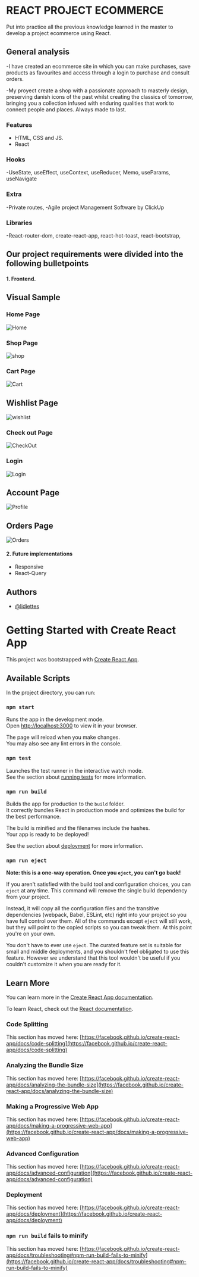 
# REACT PROJECT ECOMMERCE

Put into practice all the previous knowledge learned in the master to develop a project ecommerce using React.

## General analysis

 -I have created an ecommerce site in which you can make purchases, save products as favourites and access through a login to purchase and consult orders.
 
 -My proyect create a shop with a passionate approach to masterly design, preserving  danish icons of the past whilst creating the classics of tomorrow, bringing you a collection infused with enduring qualities that work to connect people and places. Always made to last.

### Features

- HTML, CSS and JS.
- React

### Hooks

-UseState, useEffect, useContext, useReducer, Memo, useParams, useNavigate 

### Extra

-Private routes, 
-Agile project Management Software by ClickUp

### Libraries

-React-router-dom, create-react-app, react-hot-toast, react-bootstrap, 


## Our project requirements were divided into the following bulletpoints

#### 1. Frontend. 

## Visual Sample

### Home Page

![Home](https://user-images.githubusercontent.com/96661791/204136638-736c0106-3b13-410d-973f-9c9661dc6be0.png)


### Shop Page

![shop](https://user-images.githubusercontent.com/96661791/204136649-f97e65bd-c36a-49f3-8fbf-04ef2a6c8f49.png)


### Cart Page

![Cart](https://user-images.githubusercontent.com/96661791/204136706-843a805c-bcc2-4f01-acc6-8a3d402841c3.png)


## Wishlist Page
![wishlist](https://user-images.githubusercontent.com/96661791/204136659-c73eadcb-705c-4b1f-84df-4fa6efe61c56.png)


### Check out Page
![CheckOut](https://user-images.githubusercontent.com/96661791/204136809-0da893fe-17e5-4a12-a4a3-175026b33538.png)


### Login 

![Login](https://user-images.githubusercontent.com/96661791/204136855-ae12eb71-f1e8-43e9-87f7-4bab0d8d050d.png)


## Account Page

![Profile](https://user-images.githubusercontent.com/96661791/204136731-ffc25c5d-8dc9-42d3-8633-6dc5e4c3c1ec.png)


## Orders Page

![Orders](https://user-images.githubusercontent.com/96661791/204136738-c8f2d3ab-6f08-4ebe-92aa-9504aa6370fd.png)


#### 2. Future implementations

- Responsive
- React-Query


## Authors

- [@lidiettes](https://github.com/lidiettes)



# Getting Started with Create React App

This project was bootstrapped with [Create React App](https://github.com/facebook/create-react-app).

## Available Scripts

In the project directory, you can run:

### `npm start`

Runs the app in the development mode.\
Open [http://localhost:3000](http://localhost:3000) to view it in your browser.

The page will reload when you make changes.\
You may also see any lint errors in the console.

### `npm test`

Launches the test runner in the interactive watch mode.\
See the section about [running tests](https://facebook.github.io/create-react-app/docs/running-tests) for more information.

### `npm run build`

Builds the app for production to the `build` folder.\
It correctly bundles React in production mode and optimizes the build for the best performance.

The build is minified and the filenames include the hashes.\
Your app is ready to be deployed!

See the section about [deployment](https://facebook.github.io/create-react-app/docs/deployment) for more information.

### `npm run eject`

**Note: this is a one-way operation. Once you `eject`, you can't go back!**

If you aren't satisfied with the build tool and configuration choices, you can `eject` at any time. This command will remove the single build dependency from your project.

Instead, it will copy all the configuration files and the transitive dependencies (webpack, Babel, ESLint, etc) right into your project so you have full control over them. All of the commands except `eject` will still work, but they will point to the copied scripts so you can tweak them. At this point you're on your own.

You don't have to ever use `eject`. The curated feature set is suitable for small and middle deployments, and you shouldn't feel obligated to use this feature. However we understand that this tool wouldn't be useful if you couldn't customize it when you are ready for it.

## Learn More

You can learn more in the [Create React App documentation](https://facebook.github.io/create-react-app/docs/getting-started).

To learn React, check out the [React documentation](https://reactjs.org/).

### Code Splitting

This section has moved here: [https://facebook.github.io/create-react-app/docs/code-splitting](https://facebook.github.io/create-react-app/docs/code-splitting)

### Analyzing the Bundle Size

This section has moved here: [https://facebook.github.io/create-react-app/docs/analyzing-the-bundle-size](https://facebook.github.io/create-react-app/docs/analyzing-the-bundle-size)

### Making a Progressive Web App

This section has moved here: [https://facebook.github.io/create-react-app/docs/making-a-progressive-web-app](https://facebook.github.io/create-react-app/docs/making-a-progressive-web-app)

### Advanced Configuration

This section has moved here: [https://facebook.github.io/create-react-app/docs/advanced-configuration](https://facebook.github.io/create-react-app/docs/advanced-configuration)

### Deployment

This section has moved here: [https://facebook.github.io/create-react-app/docs/deployment](https://facebook.github.io/create-react-app/docs/deployment)

### `npm run build` fails to minify

This section has moved here: [https://facebook.github.io/create-react-app/docs/troubleshooting#npm-run-build-fails-to-minify](https://facebook.github.io/create-react-app/docs/troubleshooting#npm-run-build-fails-to-minify)
